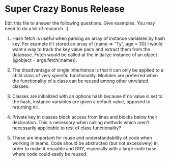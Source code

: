 # Super Crazy Bonus Release

Edit this file to answer the following questions. Give examples. You may need to do a bit of research. :)

1. Hash fetch is useful when parsing an array of instance variables by hash key. For example if I stored an array of [name => "Ty", age = 30] I would want a way to track the key value pairs and extract them from the database. Fetch would be called at the  initialize instance of an object (@object = args.fetch(:name)).

2. The disadvantage of single inheritance is that it can only be applied to a child class of very specific functionality. Modules are preferred when the functionality of a class can be reused among other unrelated classes.

3. Classes are initialized with an options hash because if no value is set to the hash, instance variables are given a default value, opposed to returning nil.

4. Private key in classes block access from lines and blocks below their declaration. This is necessary when calling methods which aren't necessarily applicable to rest of class functionality?

5. These are important for reuse and understandability of code when working in teams. Code should be abstracted (but not excessively) in order to make it reusable and DRY, especially with a large code base where code could easily be reused.
